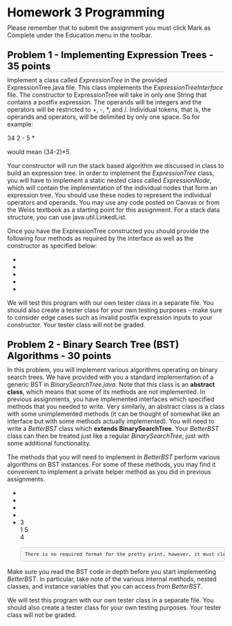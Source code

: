 <style type="text/css">.rendered-markdown{font-size:14px} .rendered-markdown>*:first-child{margin-top:0!important} .rendered-markdown>*:last-child{margin-bottom:0!important} .rendered-markdown a{text-decoration:underline;color:#b75246} .rendered-markdown a:hover{color:#f36050} .rendered-markdown h1, .rendered-markdown h2, .rendered-markdown h3, .rendered-markdown h4, .rendered-markdown h5, .rendered-markdown h6{margin:24px 0 10px;padding:0;font-weight:bold;-webkit-font-smoothing:antialiased;cursor:text;position:relative} .rendered-markdown h1 tt, .rendered-markdown h1 code, .rendered-markdown h2 tt, .rendered-markdown h2 code, .rendered-markdown h3 tt, .rendered-markdown h3 code, .rendered-markdown h4 tt, .rendered-markdown h4 code, .rendered-markdown h5 tt, .rendered-markdown h5 code, .rendered-markdown h6 tt, .rendered-markdown h6 code{font-size:inherit} .rendered-markdown h1{font-size:28px;color:#000} .rendered-markdown h2{font-size:22px;border-bottom:1px solid #ccc;color:#000} .rendered-markdown h3{font-size:18px} .rendered-markdown h4{font-size:16px} .rendered-markdown h5{font-size:14px} .rendered-markdown h6{color:#777;font-size:14px} .rendered-markdown p, .rendered-markdown blockquote, .rendered-markdown ul, .rendered-markdown ol, .rendered-markdown dl, .rendered-markdown table, .rendered-markdown pre{margin:15px 0} .rendered-markdown hr{border:0 none;color:#ccc;height:4px;padding:0} .rendered-markdown>h2:first-child, .rendered-markdown>h1:first-child, .rendered-markdown>h1:first-child+h2, .rendered-markdown>h3:first-child, .rendered-markdown>h4:first-child, .rendered-markdown>h5:first-child, .rendered-markdown>h6:first-child{margin-top:0;padding-top:0} .rendered-markdown a:first-child h1, .rendered-markdown a:first-child h2, .rendered-markdown a:first-child h3, .rendered-markdown a:first-child h4, .rendered-markdown a:first-child h5, .rendered-markdown a:first-child h6{margin-top:0;padding-top:0} .rendered-markdown h1+p, .rendered-markdown h2+p, .rendered-markdown h3+p, .rendered-markdown h4+p, .rendered-markdown h5+p, .rendered-markdown h6+p{margin-top:0} .rendered-markdown ul, .rendered-markdown ol{padding-left:30px} .rendered-markdown ul li>:first-child, .rendered-markdown ul li ul:first-of-type, .rendered-markdown ol li>:first-child, .rendered-markdown ol li ul:first-of-type{margin-top:0} .rendered-markdown ul ul, .rendered-markdown ul ol, .rendered-markdown ol ol, .rendered-markdown ol ul{margin-bottom:0} .rendered-markdown dl{padding:0} .rendered-markdown dl dt{font-size:14px;font-weight:bold;font-style:italic;padding:0;margin:15px 0 5px} .rendered-markdown dl dt:first-child{padding:0} .rendered-markdown dl dt>:first-child{margin-top:0} .rendered-markdown dl dt>:last-child{margin-bottom:0} .rendered-markdown dl dd{margin:0 0 15px;padding:0 15px} .rendered-markdown dl dd>:first-child{margin-top:0} .rendered-markdown dl dd>:last-child{margin-bottom:0} .rendered-markdown blockquote{border-left:4px solid #DDD;padding:0 15px;color:#777} .rendered-markdown blockquote>:first-child{margin-top:0} .rendered-markdown blockquote>:last-child{margin-bottom:0} .rendered-markdown table th{font-weight:bold} .rendered-markdown table th, .rendered-markdown table td{border:1px solid #ccc;padding:6px 13px} .rendered-markdown table tr{border-top:1px solid #ccc;background-color:#fff} .rendered-markdown table tr:nth-child(2n){background-color:#f8f8f8} .rendered-markdown img{max-width:100%;-moz-box-sizing:border-box;box-sizing:border-box} .rendered-markdown code, .rendered-markdown tt{margin:0 2px;padding:0 5px;border:1px solid #eaeaea;background-color:#f8f8f8;border-radius:3px} .rendered-markdown code{white-space:nowrap} .rendered-markdown pre>code{margin:0;padding:0;white-space:pre;border:0;background:transparent} .rendered-markdown .highlight pre, .rendered-markdown pre{background-color:#f8f8f8;border:1px solid #ccc;font-size:13px;line-height:19px;overflow:auto;padding:6px 10px;border-radius:3px} .rendered-markdown pre code, .rendered-markdown pre tt{margin:0;padding:0;background-color:transparent;border:0}</style>
<div class="rendered-markdown"><h1>Homework 3 Programming</h1>
<p>Please remember that to submit the assignment you must click Mark as Complete under the Education menu in the toolbar.</p>
<h2>Problem 1 - Implementing Expression Trees - 35 points</h2>
<p>Implement a class called <em>ExpressionTree</em> in the provided ExpressionTree.java file. This class implements the <em>ExpressionTreeInterface</em> file. The constructor to ExpressionTree will take in only one String that contains a postfix expression. The operands will be integers and the operators will be restricted to +, -, *, and /. Individual tokens, that is, the operands and operators, will be delimited by only one space. So for example:</p>
<p>34 2 - 5 *</p>
<p>would mean (34-2)*5.</p>
<p>Your constructor will run the stack based algorithm we discussed in class to build an expression tree. In order to implement the <em>ExpressionTree</em> class, you will have to implement a static nested class called <em>ExpressionNode</em>, which will contain the implementation of the individual nodes that form an expression tree. You should use these nodes to represent the individual operators and operands. You may use any code posted on Canvas or from the Weiss textbook as a starting point for this assignment. For a stack data structure, you can use java.util.LinkedList.</p>
<p>Once you have the ExpressionTree constructed you should provide the following four methods as required by the interface as well as the constructor as specified below:</p>
<ul>
<li></li>
<li></li>
<li></li>
<li></li>
<li></li>
</ul>
<p>We will test this program with our own tester class in a separate file.  You should also create a tester class for your own testing purposes - make sure to consider edge cases such as invalid postfix expression inputs to your constructor.  Your tester class will not be graded.</p>
<h2>Problem 2 - Binary Search Tree (BST) Algorithms - 30 points</h2>
<p>In this problem, you will implement various algorithms operating on binary search trees. We have provided with you a standard implementation of a generic BST in <em>BinarySearchTree.java</em>. Note that this class is an <strong>abstract class</strong>, which means that some of its methods are not implemented. In previous assignments, you have implemented interfaces which specified methods that you needed to write. Very similarly, an abstract class is a class with some unimplemented methods (it can be thought of somewhat like an interface but with some methods actually implemented). You will need to write a <em>BetterBST</em> class which <strong>extends BinarySearchTree</strong>. Your <em>BetterBST</em> class can then be treated just like a regular <em>BinarySearchTree</em>, just with some additional functionality.</p>
<p>The methods that you will need to implement in <em>BetterBST</em> perform various algorithms on BST instances. For some of these methods, you may find it convenient to implement a private helper method as you did in previous assignments.</p>
<ul>
<li></li>
<li></li>
<li></li>
<li></li>
<li>3
<br  />1       5
<br  />4<pre><code>There is no required format for the pretty print, however, it must clearly look like a tree! (Hint: think about how you might use a queue to solve this problem.)
</code></pre>
</li>
</ul>
<p>Make sure you read the BST code in depth before you start implementing <em>BetterBST</em>. In particular, take note of the various internal methods, nested classes, and instance variables that you can access from <em>BetterBST</em>.</p>
<p>We will test this program with our own tester class in a separate file.  You should also create a tester class for your own testing purposes.  Your tester class will not be graded.</p>
</div>